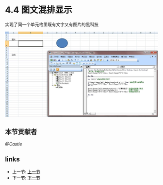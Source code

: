 # 4.4 图文混排显示
实现了同一个单元格里既有文字又有图片的黑科技

![](/images/4.4.1.jpg?raw=true)

## 本节贡献者
*@Castle*
 
## links
  * 上一节: [上一节](<04.3.md>)
  * 下一节: [下一节](<04.5.md>)
